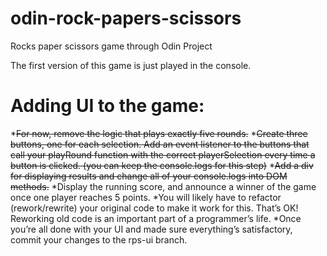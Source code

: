 # odin-rock-papers-scissors
Rocks paper scissors game through Odin Project

The first version of this game is just played in the console.

# Adding UI to the game:

*~~For now, remove the logic that plays exactly five rounds.~~
*~~Create three buttons, one for each selection. Add an event listener to the buttons that call your playRound function with the correct playerSelection every time a button is clicked. (you can keep the console.logs for this step)~~
*~~Add a div for displaying results and change all of your console.logs into DOM methods.~~
*Display the running score, and announce a winner of the game once one player reaches 5 points.
*You will likely have to refactor (rework/rewrite) your original code to make it work for this. That’s OK! Reworking old code is an important part of a programmer’s life.
*Once you’re all done with your UI and made sure everything’s satisfactory, commit your changes to the rps-ui branch.
